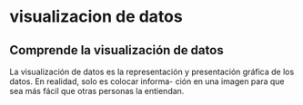 # visualizacion de datos

## Comprende la visualización de datos

La visualización de datos es la representación y presentación gráfica de los datos. En realidad, solo es colocar informa-
ción en una imagen para que sea más fácil que otras personas la entiendan.
